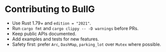 
# Contributing to BullG

- Use Rust 1.79+ and `edition = "2021"`.
- Run `cargo fmt` and `cargo clippy -- -D warnings` before PRs.
- Keep public APIs documented.
- Add examples and tests for new features.
- Safety first: prefer `Arc`, `DashMap`, `parking_lot` over `Mutex` where possible.
